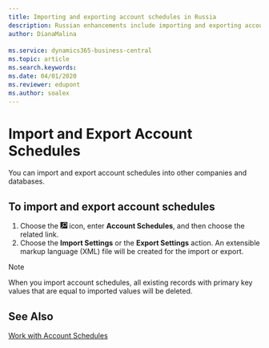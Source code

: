 ```yaml
---
title: Importing and exporting account schedules in Russia
description: Russian enhancements include importing and exporting account schedules.
author: DianaMalina

ms.service: dynamics365-business-central
ms.topic: article
ms.search.keywords:
ms.date: 04/01/2020
ms.reviewer: edupont
ms.author: soalex
---
```


# Import and Export Account Schedules

You can import and export account schedules into other companies and databases.

## To import and export account schedules

1. Choose the ![Lightbulb that opens the Tell Me feature](../../media/ui-search/search_small.png "Tell me what you want to do") icon, enter **Account Schedules**, and then choose the related link.
2. Choose the **Import Settings** or the **Export Settings** action. An extensible markup language (XML) file will be created for the import or export.

> [!NOTE]
> When you import account schedules, all existing records with primary key values that are equal to imported values will be deleted.

## See Also

[Work with Account Schedules](How-to-Work-with-Account-Schedules.md)  
